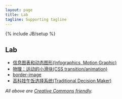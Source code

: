 ```yaml
---
layout: page
title: Lab
tagline: Supporting tagline
---
```

{% include JB/setup %}

<h2>Lab</h2>
<ul class="posts">
    <li><a href="http://www.bennychia.com/lab/mg/index.html" target="_blank">信息图表和动态图形(Infographics, Motion Graphic)</a></li>
    <li><a href="http://www.bennychia.com/lab/cssanimation" target="_blank">物理：运动的小滑块(CSS transition/animation)</a></li>
    <li><a href="http://www.bennychia.com/lab/borderimage" target="_blank">border-image</a></li>
    <li><a href="http://www.bennychia.com/traditional-decision-maker" target="_blank">高科技午饭选择系统(Traditional Decision Maker)</a></li>
</ul>

*All above are [Creative Commons friendly](http://creativecommons.org/licenses/by/3.0).*